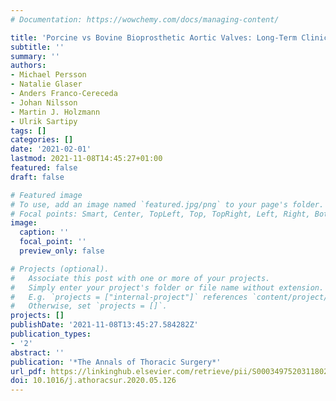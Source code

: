 ```yaml
---
# Documentation: https://wowchemy.com/docs/managing-content/

title: 'Porcine vs Bovine Bioprosthetic Aortic Valves: Long-Term Clinical Results'
subtitle: ''
summary: ''
authors:
- Michael Persson
- Natalie Glaser
- Anders Franco-Cereceda
- Johan Nilsson
- Martin J. Holzmann
- Ulrik Sartipy
tags: []
categories: []
date: '2021-02-01'
lastmod: 2021-11-08T14:45:27+01:00
featured: false
draft: false

# Featured image
# To use, add an image named `featured.jpg/png` to your page's folder.
# Focal points: Smart, Center, TopLeft, Top, TopRight, Left, Right, BottomLeft, Bottom, BottomRight.
image:
  caption: ''
  focal_point: ''
  preview_only: false

# Projects (optional).
#   Associate this post with one or more of your projects.
#   Simply enter your project's folder or file name without extension.
#   E.g. `projects = ["internal-project"]` references `content/project/deep-learning/index.md`.
#   Otherwise, set `projects = []`.
projects: []
publishDate: '2021-11-08T13:45:27.584282Z'
publication_types:
- '2'
abstract: ''
publication: '*The Annals of Thoracic Surgery*'
url_pdf: https://linkinghub.elsevier.com/retrieve/pii/S0003497520311802
doi: 10.1016/j.athoracsur.2020.05.126
---
```

